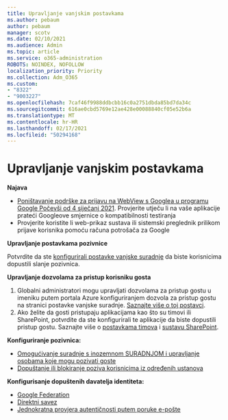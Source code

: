 ```yaml
---
title: Upravljanje vanjskim postavkama
ms.author: pebaum
author: pebaum
manager: scotv
ms.date: 02/10/2021
ms.audience: Admin
ms.topic: article
ms.service: o365-administration
ROBOTS: NOINDEX, NOFOLLOW
localization_priority: Priority
ms.collection: Adm_O365
ms.custom:
- "8322"
- "9003227"
ms.openlocfilehash: 7caf46f9988ddbcbb16c0a2751dbda85bd7da34c
ms.sourcegitcommit: 616ae0cbd5769e12ae428e00088840cf05e52b6a
ms.translationtype: MT
ms.contentlocale: hr-HR
ms.lasthandoff: 02/17/2021
ms.locfileid: "50294168"
---
```

# <a name="managing-external-settings"></a>Upravljanje vanjskim postavkama

**Najava**

- [Poništavanje podrške za prijavu na WebView s Googlea u programu Google Počevši od 4 siječanj 2021](https://docs.microsoft.com/azure/active-directory/external-identities/google-federation?WT.mc_id=Portal-Microsoft_Azure_Support#deprecation-of-webview-sign-in-support). Provjerite utječu li na vaše aplikacije prateći Googleove smjernice o kompatibilnosti testiranja
- Provjerite koristite li web-prikaz sustava ili sistemski preglednik prilikom prijave korisnika pomoću računa potrošača za Google

**Upravljanje postavkama pozivnice**

Potvrdite da ste [konfigurirali postavke vanjske suradnje](https://docs.microsoft.com/azure/active-directory/external-identities/delegate-invitations?WT.mc_id=Portal-Microsoft_Azure_Support) da biste korisnicima dopustili slanje pozivnica.

**Upravljanje dozvolama za pristup korisniku gosta**

1. Globalni administratori mogu upravljati dozvolama za pristup gostu u imeniku putem portala Azure konfiguriranjem dozvola za pristup gostu na stranici postavke vanjske suradnje. [Saznajte više o toj postavci](https://docs.microsoft.com/azure/active-directory/fundamentals/users-default-permissions?WT.mc_id=Portal-Microsoft_Azure_Support).
2. Ako želite da gosti pristupaju aplikacijama kao što su timovi ili SharePoint, potvrdite da ste konfigurirali te aplikacije da biste dopustili pristup gostu. Saznajte više o [postavkama timova](https://docs.microsoft.com/microsoftteams/guest-access?WT.mc_id=Portal-Microsoft_Azure_Support) i [sustavu SharePoint](https://docs.microsoft.com/sharepoint/external-sharing-overview?WT.mc_id=Portal-Microsoft_Azure_Support).

**Konfiguriranje pozivnica:**

- [Omogućivanje suradnje s inozemnom SURADNJOM i upravljanje osobama koje mogu pozivati goste](https://docs.microsoft.com/azure/active-directory/b2b/delegate-invitations?WT.mc_id=Portal-Microsoft_Azure_Support)
- [Dopuštanje ili blokiranje poziva korisnicima iz određenih ustanova](https://docs.microsoft.com/azure/active-directory/b2b/allow-deny-list?WT.mc_id=Portal-Microsoft_Azure_Support)

**Konfigurisanje dopuštenih davatelja identiteta:**

- [Google Federation](https://docs.microsoft.com/azure/active-directory/b2b/google-federation?WT.mc_id=Portal-Microsoft_Azure_Support)
- [Direktni savez](https://docs.microsoft.com/azure/active-directory/b2b/direct-federation?WT.mc_id=Portal-Microsoft_Azure_Support)
- [Jednokratna provjera autentičnosti putem poruke e-pošte](https://docs.microsoft.com/azure/active-directory/b2b/one-time-passcode?WT.mc_id=Portal-Microsoft_Azure_Support)
